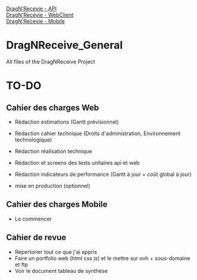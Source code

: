 [DragN'Recevie - API](https://github.com/KadenHD/DragNReceive_API/)<br>
[DragN'Recevie - WebClient](https://github.com/KadenHD/DragNReceive_WebClient/)<br>
[DragN'Recevie - Mobile](https://github.com/KadenHD/DragNReceive_Mobile/)
# DragNReceive_General
 All files of the DragNReceive Project

# TO-DO
## Cahier des charges Web
- Rédaction estimations (Gantt prévisionnel)
- Rédaction cahier technique (Droits d'administration, Environnement technologique)
- Rédaction réalisation technique
- Rédaction et screens des tests unitaires api et web
- Rédaction indicateurs de performance (Gantt à jour + coût global à jour)

- mise en production (optionnel)
## Cahier des charges Mobile
- Le commencer
## Cahier de revue
- Répertorier tout ce que j'ai appris
- Faire un portfolio web (html css js) et le mettre sur ovh + sous-domaine et ftp
- Voir le document tableau de synthèse

